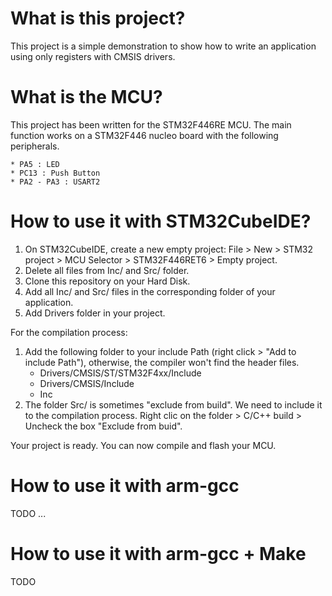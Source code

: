 # What is this project?
This project is a simple demonstration to show how to write an application using only registers with CMSIS drivers.

# What is the MCU?
This project has been written for the STM32F446RE MCU. The main function works on a STM32F446 nucleo board with the following peripherals.

	* PA5 : LED
	* PC13 : Push Button
	* PA2 - PA3 : USART2

# How to use it with STM32CubeIDE?
1. On STM32CubeIDE, create a new empty project: File > New > STM32 project > MCU Selector > STM32F446RET6 > Empty project.
2. Delete all files from Inc/ and Src/ folder.
3. Clone this repository on your Hard Disk.
4. Add all Inc/ and Src/ files in the corresponding folder of your application.
5. Add Drivers folder in your project.

For the compilation process:
1. Add the following folder to your include Path (right click > "Add to include Path"), otherwise, the compiler won't find the header files.
	* Drivers/CMSIS/ST/STM32F4xx/Include
	* Drivers/CMSIS/Include
	* Inc
2. The folder Src/ is sometimes "exclude from build". We need to include it to the compilation process. Right clic on the folder > C/C++ build > Uncheck the box "Exclude from buid".

Your project is ready. You can now compile and flash your MCU.

# How to use it with arm-gcc
TODO ...

# How to use it with arm-gcc + Make
TODO
 
